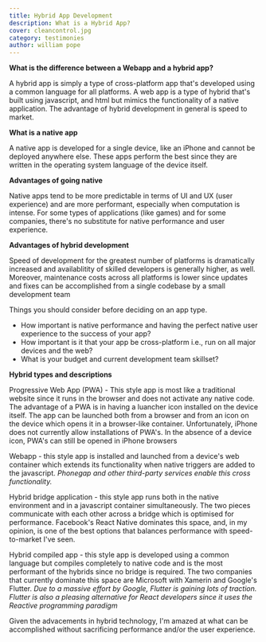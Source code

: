 ```yaml
---
title: Hybrid App Development
description: What is a Hybrid App?
cover: cleancontrol.jpg
category: testimonies
author: william pope
---
```


**What is the difference between a Webapp and a hybrid app?**

A hybrid app is simply a type of cross-platform app that's developed using a common language for all platforms. A web app is a type of hybrid that's built using javascript, and html but mimics the functionality of a native application. The advantage of hybrid development in general is speed to market.

**What is a native app**

A native app is developed for a single device, like an iPhone and cannot be deployed anywhere else. These apps perform the best since they are written in the operating system language of the device itself.

**Advantages of going native**

Native apps tend to be more predictable in terms of UI and UX (user experience) and are more performant, especially when computation is intense. For some types of applications (like games) and for some companies, there's no substitute for native performance and user experience. 

**Advantages of hybrid development**

Speed of development for the greatest number of platforms is dramatically increased and availablitity of skilled developers is generally higher, as well. Moreover, maintenance costs across all platforms is lower since updates and fixes can be accomplished from a single codebase by a small development team

Things you should consider before deciding on an app type.

<ul>
    <li>How important is native performance and having the perfect native user experience to the success of your app?</li>
    <li>How important is it that your app be cross-platform i.e., run on all major devices and the web? </li>
    <li>What is your budget and current development team skillset?</li>
</ul>

**Hybrid types and descriptions**

Progressive Web App (PWA) - This style app is most like a traditional website since it runs in the browser and does not activate any native code. The advantage of a PWA is in having a luancher icon installed on the device itself. The app can be launched both from a browser and from an icon on the device which opens it in a browser-like container. Unfortunately, iPhone does not currently allow installations of PWA's. In the absence of a device icon, PWA's can still be opened in iPhone browsers

Webapp - this style app is installed and launched from a device's web container which extends its functionality when native triggers are added to the javascript. <i>Phonegap and other third-party services enable this cross functionality.</i>

Hybrid bridge application - this style app runs both in the native environment and in a javascript container simultaneously. The two pieces communicate with each other across a bridge which is optimised for performance. Facebook's React Native dominates this space, and, in my opinion, is one of the best options that balances performance with speed-to-market I've seen.

Hybrid compiled app - this style app is developed using a common language but compiles completely to native code and is the most performant of the hybrids since no bridge is required. The two companies that currently dominate this space are Microsoft with Xamerin and Google's Flutter. <i>Due to a massive effort by Google, Flutter is gaining lots of traction. Flutter is also a pleasing alternative for React developers since it uses the Reactive programming paradigm</i>

Given the advacements in hybrid technology, I'm amazed at what can be accomplished without sacrificing performance and/or the user experience.